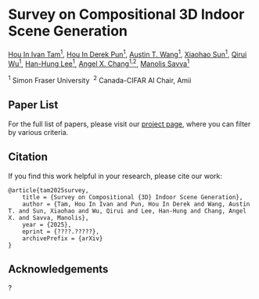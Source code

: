 # Survey on Compositional 3D Indoor Scene Generation

[Hou In Ivan Tam<sup>1</sup>](https://iv-t.github.io/),
[Hou In Derek Pun<sup>1</sup>](https://houip.github.io/),
[Austin T. Wang<sup>1</sup>](https://atwang16.github.io/),
[Xiaohao Sun<sup>1</sup>](https://sun-xh.github.io/),
[Qirui Wu<sup>1</sup>](https://qiruiw.github.io/),
[Han-Hung Lee<sup>1</sup>](https://hanhung.github.io/),
[Angel X. Chang<sup>1,2</sup>](https://angelxuanchang.github.io/),
[Manolis Savva<sup>1</sup>](https://msavva.github.io/)

<sup>1</sup> Simon Fraser University&nbsp;&nbsp;<sup>2</sup> Canada-CIFAR AI Chair, Amii

## Paper List
For the full list of papers, please visit our [project page](https://3dlg-hcvc.github.io/scenegenstar/), where you can filter by various criteria.

## Citation
If you find this work helpful in your research, please cite our work:
```
@article{tam2025survey,
    title = {Survey on Compositional {3D} Indoor Scene Generation},
    author = {Tam, Hou In Ivan and Pun, Hou In Derek and Wang, Austin T. and Sun, Xiaohao and Wu, Qirui and Lee, Han-Hung and Chang, Angel X. and Savva, Manolis},
    year = {2025},
    eprint = {????.?????},
    archivePrefix = {arXiv}
}
```

## Acknowledgements
?
<!-- This work was funded in part by the Sony Research Award Program, a CIFAR AI Chair, a Canada Research Chair, NSERC Discovery Grants, and enabled by support from the [Digital Research Alliance of Canada](https://alliancecan.ca/).
We thank Nao Yamato, Yotaro Shimose, and other members on the Sony team for their feedback. -->
